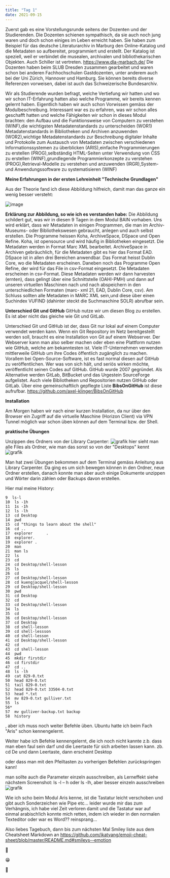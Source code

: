 ```yaml
---
title: "Tag 1"
date: 2021-09-15
---
```

Zuerst gab es eine Vorstellungsrunde seitens der Dozenten und der Studierenden.
Die Dozenten schienen sympathisch, da sie auch noch jung waren und doch schon einiges im Leben erreicht haben.
Sie haben zum Beispiel für das deutsche Literaturarchiv in Marburg den Online-Katalog und die Metadaten so aufbereitet, programmiert und erstellt.
Der Katalog ist speziell, weil er verbindet die musealen, archivalen und bibliothekarischen Objekten. Auch Schiller ist vertreten.
https://www.dla-marbach.de/
Die Dozenten haben beim SLUB Dresden zusammen gearbeitet und waren schon bei anderen Fachhochschulen Gastdozenten, unter anderem auch bei der Uni Zürich, Hannover und Hamburg. Sie können bereits diverse Referenzen vorweisen, dabei ist auch das Schweizerische Bundesarchiv.

Wir als Studierende wurden befragt, welche Vertiefung wir hatten und wo wir schon IT-Erfahrung hatten also welche Programme, wir bereits kennen gelernt haben.
Eigentlich haben wir auch schon Vorwissen gemäss der Modulbeschreibung. Interessant war es zu erfahren, was wir schon alles geschafft hatten und welche Fähigkeiten wir schon in dieses Modul brachten:
den Aufbau und die Funktionsweise von Computern zu verstehen (WINF),die wichtigsten Metadatenstandards zu unterscheiden (WOR1)
Metadatenstandards in Bibliotheken und Archiven anzuwenden (WOR2),wichtige Metadatenstandards zur Beschreibung digitaler Inhalte und Protokolle zum Austausch von Metadaten zwischen verschiedenen Informationssystemen zu überblicken (ARIS),einfache Programmierungen zu erstellen (PROG),selbständig HTML-Seiten unter Verwendung von CSS zu erstellen (WINF),grundlegende Programmierkonzepte zu verstehen (PROG),Retrieval-Modelle zu verstehen und anzuwenden (IRGR),System- und Anwendungssoftware zu systematisieren (WINF)



**Meine Erfahrungen in der ersten Lehreinheit "Technische Grundlagen"**

Aus der Theorie fand ich diese Abbildung hilfreich, damit man das ganze ein wenig besser versteht:

![image](https://user-images.githubusercontent.com/90834735/133661233-4f8b2d76-36a1-4f85-88d5-3cbce8b3bcc0.png)

**Erklärung zur Abbildung, so wie ich es verstanden habe:**
Die Abbildung schildert gut, was wir in diesen 9 Tagen in dem Modul BAIN vorhaben.
Uns wird erklärt, dass wir Metadaten in einigen Programmen, die man im Archiv- Museums- oder Bibliothekswesen gebraucht, anlegen und auch selbst erstellen.
Die Programme heissen Koha, ArchiveSpace, DSpace und Open Refine.
Koha, ist opensource und  wird häufig in Bibliotheken eingesetzt. Die Metadaten werden in Format Marc XML bearbeitet.
ArchiveSpace in Archiven gebräuchlich, für die Metadaten gibt es hier das Format EAD.
DSpace ist in allen drei Bereichen anwendbar. Das Format heisst Dublin Core, wo die Metadaten erscheinen.
Daneben noch das Programme Open Refine, der wird für das File in csv-Format eingesetzt. Die Metadaten erscheinen in csv-Format.
Diese Metadaten werden wir dann harvesten (ernten), dass gelingt über eine Schnittstelle (OAHI-PMH) und dann auf unseren virtuellen Maschinen nach und nach abspeichern in den unterschiedlichen Formaten (marc- xml 21, EAD, Dublin Core, csv).
Am Schluss sollten alle Metadaten in MARC XML sein,und diese über einen Suchindex VUFIND (dahinter steckt die Suchmaschine SOLR) abrufbar sein.



**Unterschied Git und GitHub**
GitHub nutze wir um diesen Blog zu erstellen. Es ist aber nicht das gleiche wie Git und GitLab.

Unterschied Git und GitHub ist der, dass Git nur lokal auf einem Computer verwendet werden kann.
Wenn ein Git Repository im Netz bereitgestellt werden soll, braucht es eine Installation von Git auf einem Webserver.
Der Webserver kann man also selber machen oder eben eine Plattform nutzen wie GitHub, welche am bekanntesten ist.
Viele IT-Unternehmen verwenden mittlerweile GitHub um ihre Codes öffentlich zugänglich zu machen.
Vorallem bei Open-Source-Software, ist es fast normal diesen auf GitHub zu veröffentlichen.
Wer was von sich hält, und seriös wirken möchte, veröffentlicht seinen Codes auf GitHub.
GitHub wurde 2007 gegründet.
Als Alternative werden GitLab, BitBucket und das Urgestein SourceForge aufgelistet.
Auch viele Bibliotheken und Repositorien nutzen GitHub oder GitLab. Über eine gemeinschaftlich gepflegte Liste **BibsOnGitHub** ist diese aufrufbar.
https://github.com/axel-klinger/BibsOnGitHub




**Installation**

Am Morgen haben wir nach einer kurzen Installation, da nur über den Browser ein Zugriff auf die virtuelle Maschine (Horizon Client) via VPN Tunnel möglich war schon üben können auf dem Terminal bzw. der Shell.

**praktische Übungen**

Unzippen des Ordners von der Library Carpenter:
![grafik](https://user-images.githubusercontent.com/90834735/134070245-ab10f952-657e-40cc-962a-8e26d45a99a3.png)
 hier sieht man alle Files als Ordner, wie man das sonst so von der "Desktops" kennt
![grafik](https://user-images.githubusercontent.com/90834735/134069918-efba552a-3675-4a5e-bea0-bfb9b5e5a5bc.png)

Man hat zwei Übungen bekommen auf dem Terminal gemäss Anleitung aus Library Carpenter. Da ging es um sich bewegen können in den Ordner, neue Ordner erstellen, danach konnte man aber auch einige Dokumente unzippen und Wörter darin zählen oder Backups davon erstellen.

Hier mal meine History:

    9  ls-l    
	10  ls -1h   
	11  1s -1h    
	12  ls -lh    
	13  cd Desktop  
	14  pwd   
	15  cd "things to learn about the shell"
	16  cd ..
	17  explorer      .
	18  explorer.
	19  explorer .
	20  man
	21  man ls
	22  ls
	23  cd
	24  cd Desktop/shell-lesson
	25  ls
	26  cd
	27  cd Desktop/shell-lesson
	28  cd kuengjacquel/shell-lesson
	29  cd Desktop/shell-lesson
	30  pwd
	31  cd Desktop
	32  cd
	33  cd Desktop/shell-lesson
	34  ls
	35  cd
	36  cd Desktop/shell-lesson
	37  cd Desktop
	38  cd shell-lesson
	39  cd shell-lessson
	40  cd shell-lesson
	41  cd Desktop/shell-lesson
	42  cd
	43  cd shell-lesson
	44  pwd
	45  mkdir firstdir
	46  cd firstdir
	47  cd ..
	48  ls -lh
	49  cat 829-0.txt
	50  head 829-0.txt
	51  tail 829-0.txt
	52  head 829-0.txt 33504-0.txt
	53  head *.txt
	54  mv 829-0.txt gulliver.txt
	55  ls
	56* 
	57  mv gulliver-backup.txt backup
	58  history




, aber ich muss noch weiter Befehle üben.
Ubuntu hatte ich beim Fach "Aris" schon kennengelernt.





Weiter habe ich Befehle kennengelernt, die ich noch nicht kannte z.b. dass man eben faul sein darf und die Leertaste für sich arbeiten lassen kann.
zb. cd De und dann Leertaste, dann erscheint Desktop

oder dass man mit den Pfeiltasten zu vorherigen Befehlen zurückspringen kann!

man sollte auch die Parameter einzeln ausschreiben, als Lerneffekt siehe nächstem Screenshot:
ls -l – h   oder ls -lh, aber besser einzeln ausschreiben
![grafik](https://user-images.githubusercontent.com/90834735/134069157-fdfb6bdf-10a7-42b5-ba05-dee0622afb31.png)



Wie ich scho beim Modul Aris kenne, ist die Tastatur leicht verschoben und gibt auch Sonderzeichen wie Pipe  etc... leider wurde mir das zum Verhängnis, ich habe viel Zeit verloren damit und die Tastatur war auf einmal arabisch!ich konnte mich retten, indem ich wieder in den normalen Texteditor oder war es Word??  reinsprang...

Also liebes Tagebuch, dann bis zum nächsten Mal
Smiley liste aus dem Cheatsheet Markdown an https://github.com/ikatyang/emoji-cheat-sheet/blob/master/README.md#smileys--emotion

:woozy_face:

:grin:

:hatching_chick:
